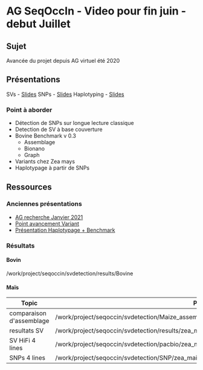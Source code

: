 # AG SeqOccIn - Video pour fin juin - debut Juillet

## Sujet

Avancée du projet depuis AG virtuel été 2020

## Présentations

SVs - [Slides](https://docs.google.com/presentation/d/11jJx_vE_3s8kOf7bPFWPbXSi_EZwx7JanRsGpVA6NOI/edit#slide=id.gb35a430bc9_0_0)
SNPs - [Slides](https://docs.google.com/presentation/d/1i4aLOG79Rjgb4BLPzurXXhb2pRNkwp1_G-kdRJUZd38/edit#slide=id.gaae743ed78_0_2)
Haplotyping - [Slides]()

### Point à aborder

 - Détection de SNPs sur longue lecture classique
 - Detection de SV à base couverture
 - Bovine Benchmark v 0.3
	- Assemblage
	- Bionano
	- Graph
 - Variants chez Zea mays
 - Haplotypage à partir de SNPs

## Ressources

### Anciennes présentations

 - [AG recherche Janvier 2021](https://docs.google.com/presentation/d/1EG7Kot2PDPTB9JR1YqycvwtIrryX3uRjWh27Ml6n56c/edit#slide=id.gb35a430bc9_0_0)
 - [Point avancement Variant](https://docs.google.com/presentation/d/1B6s5tYAuAsJXN2_0eQcyOrzf5GsBMnFDpkD99r2g74k/edit#slide=id.gd2f9d7ea24_0_322)
 - [Présentation Haplotypage + Benchmark](https://docs.google.com/presentation/d/1Ez6duQg1O11YdetdLvyHqnHKphGZOJx2nqIEnQMzSbk/edit#slide=id.gb35a430bc9_0_0)
 
### Résultats

#### Bovin

 /work/project/seqoccin/svdetection/results/Bovine

#### Maïs

Topic | Path
------|-----
comparaison d'assemblage | /work/project/seqoccin/svdetection/Maize_assembly_comp/
resultats SV | /work/project/seqoccin/svdetection/results/zea_mays/
SV HiFi 4 lines | /work/project/seqoccin/svdetection/pacbio/zea_mays/pacbiosv_HiFi/test_regions/merged_test.vcf.gz
SNPs 4 lines | /work/project/seqoccin/svdetection/SNP/zea_mais/All/HiFi/Maize_HIFI_DV_GLNEXUSMerge.vcf.gz

